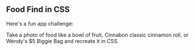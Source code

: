## Food Find in CSS

Here's a fun app challenge: 

Take a photo of food like a bowl of fruit, Cinnabon classic cinnamon roll, or Wendy's $5 Biggie Bag and recreate it in CSS.

